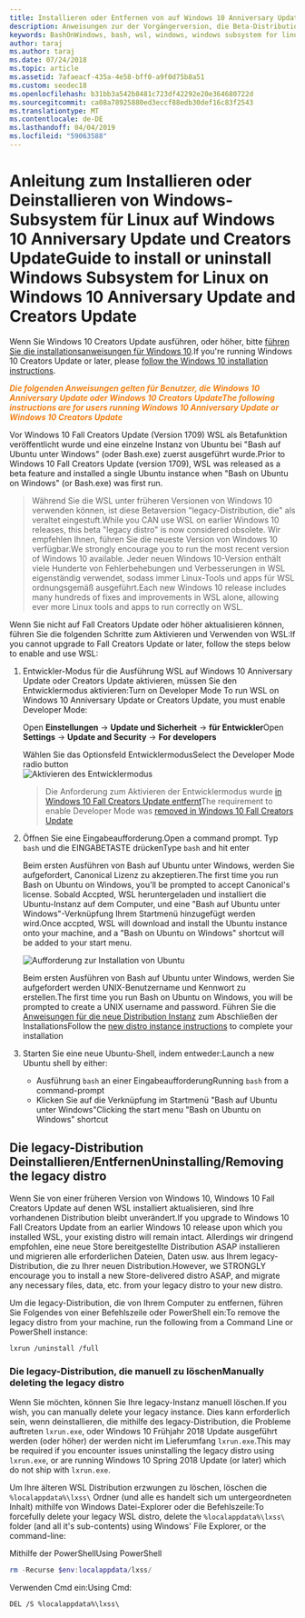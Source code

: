 ```yaml
---
title: Installieren oder Entfernen von auf Windows 10 Anniversary Update oder Creators Update
description: Anweisungen zur der Vorgängerversion, die Beta-Distribution, die auf Windows 10 Anniversary Update oder Creators Update-Installation und Deinstallation
keywords: BashOnWindows, bash, wsl, windows, windows subsystem for linux, windowssubsystem, ubuntu, debian, suse, windows 10, legacy, beta, install, remove, uninstall, un-install, delete, deprecated
author: taraj
ms.author: taraj
ms.date: 07/24/2018
ms.topic: article
ms.assetid: 7afaeacf-435a-4e58-bff0-a9f0d75b8a51
ms.custom: seodec18
ms.openlocfilehash: b31bb3a542b8481c723df42292e20e364680722d
ms.sourcegitcommit: ca08a78925880ed3eccf88edb30def16c83f2543
ms.translationtype: MT
ms.contentlocale: de-DE
ms.lasthandoff: 04/04/2019
ms.locfileid: "59063588"
---
```

# <a name="guide-to-install-or-uninstall-windows-subsystem-for-linux-on-windows-10-anniversary-update-and-creators-update"></a><span data-ttu-id="ae3b1-104">Anleitung zum Installieren oder Deinstallieren von Windows-Subsystem für Linux auf Windows 10 Anniversary Update und Creators Update</span><span class="sxs-lookup"><span data-stu-id="ae3b1-104">Guide to install or uninstall Windows Subsystem for Linux on Windows 10 Anniversary Update and Creators Update</span></span> 

<span data-ttu-id="ae3b1-105">Wenn Sie Windows 10 Creators Update ausführen, oder höher, bitte [führen Sie die installationsanweisungen für Windows 10](install-win10.md).</span><span class="sxs-lookup"><span data-stu-id="ae3b1-105">If you're running Windows 10 Creators Update or later, please [follow the Windows 10 installation instructions](install-win10.md).</span></span>

<strong><em><span style="color: #f28014"><span data-ttu-id="ae3b1-106">Die folgenden Anweisungen gelten für Benutzer, die Windows 10 Anniversary Update oder Windows 10 Creators Update</span><span class="sxs-lookup"><span data-stu-id="ae3b1-106">The following instructions are for users running Windows 10 Anniversary Update or Windows 10 Creators Update</span></span></span></em></strong>

<span data-ttu-id="ae3b1-107">Vor Windows 10 Fall Creators Update (Version 1709) WSL als Betafunktion veröffentlicht wurde und eine einzelne Instanz von Ubuntu bei "Bash auf Ubuntu unter Windows" (oder Bash.exe) zuerst ausgeführt wurde.</span><span class="sxs-lookup"><span data-stu-id="ae3b1-107">Prior to Windows 10 Fall Creators Update (version 1709), WSL was released as a beta feature and installed a single Ubuntu instance when "Bash on Ubuntu on Windows" (or Bash.exe) was first run.</span></span>

> <span data-ttu-id="ae3b1-108">Während Sie die WSL unter früheren Versionen von Windows 10 verwenden können, ist diese Betaversion "legacy-Distribution, die" als veraltet eingestuft.</span><span class="sxs-lookup"><span data-stu-id="ae3b1-108">While you CAN use WSL on earlier Windows 10 releases, this beta "legacy distro" is now considered obsolete.</span></span> <span data-ttu-id="ae3b1-109">Wir empfehlen Ihnen, führen Sie die neueste Version von Windows 10 verfügbar.</span><span class="sxs-lookup"><span data-stu-id="ae3b1-109">We strongly encourage you to run the most recent version of Windows 10 available.</span></span> <span data-ttu-id="ae3b1-110">Jeder neuen Windows 10-Version enthält viele Hunderte von Fehlerbehebungen und Verbesserungen in WSL eigenständig verwendet, sodass immer Linux-Tools und apps für WSL ordnungsgemäß ausgeführt.</span><span class="sxs-lookup"><span data-stu-id="ae3b1-110">Each new Windows 10 release includes many hundreds of fixes and improvements in WSL alone, allowing ever more Linux tools and apps to run correctly on WSL.</span></span>

<span data-ttu-id="ae3b1-111">Wenn Sie nicht auf Fall Creators Update oder höher aktualisieren können, führen Sie die folgenden Schritte zum Aktivieren und Verwenden von WSL:</span><span class="sxs-lookup"><span data-stu-id="ae3b1-111">If you cannot upgrade to Fall Creators Update or later, follow the steps below to enable and use WSL:</span></span>

1. <span data-ttu-id="ae3b1-112">Entwickler-Modus für die Ausführung WSL auf Windows 10 Anniversary Update oder Creators Update aktivieren, müssen Sie den Entwicklermodus aktivieren:</span><span class="sxs-lookup"><span data-stu-id="ae3b1-112">Turn on Developer Mode  To run WSL on Windows 10 Anniversary Update or Creators Update, you must enable Developer Mode:</span></span>

    <span data-ttu-id="ae3b1-113">Open **Einstellungen** -> **Update und Sicherheit** -> **für Entwickler**</span><span class="sxs-lookup"><span data-stu-id="ae3b1-113">Open **Settings** -> **Update and Security** -> **For developers**</span></span>

    <span data-ttu-id="ae3b1-114">Wählen Sie das Optionsfeld Entwicklermodus</span><span class="sxs-lookup"><span data-stu-id="ae3b1-114">Select the Developer Mode radio button</span></span>  
    ![Aktivieren des Entwicklermodus](media/updateAndSecurity.png)

    > <span data-ttu-id="ae3b1-116">Die Anforderung zum Aktivieren der Entwicklermodus wurde [in Windows 10 Fall Creators Update entfernt](https://blogs.msdn.microsoft.com/commandline/2017/06/08/developer-mode-no-longer-required-for-windows-subsystem-for-linux/)</span><span class="sxs-lookup"><span data-stu-id="ae3b1-116">The requirement to enable Developer Mode was [removed in Windows 10 Fall Creators Update](https://blogs.msdn.microsoft.com/commandline/2017/06/08/developer-mode-no-longer-required-for-windows-subsystem-for-linux/)</span></span>

1. <span data-ttu-id="ae3b1-117">Öffnen Sie eine Eingabeaufforderung.</span><span class="sxs-lookup"><span data-stu-id="ae3b1-117">Open a command prompt.</span></span>  <span data-ttu-id="ae3b1-118">Typ `bash` und die EINGABETASTE drücken</span><span class="sxs-lookup"><span data-stu-id="ae3b1-118">Type `bash` and hit enter</span></span>

    <span data-ttu-id="ae3b1-119">Beim ersten Ausführen von Bash auf Ubuntu unter Windows, werden Sie aufgefordert, Canonical Lizenz zu akzeptieren.</span><span class="sxs-lookup"><span data-stu-id="ae3b1-119">The first time you run Bash on Ubuntu on Windows, you'll be prompted to accept Canonical's license.</span></span> <span data-ttu-id="ae3b1-120">Sobald Accpted, WSL heruntergeladen und installiert die Ubuntu-Instanz auf dem Computer, und eine "Bash auf Ubuntu unter Windows"-Verknüpfung Ihrem Startmenü hinzugefügt werden wird.</span><span class="sxs-lookup"><span data-stu-id="ae3b1-120">Once accpted, WSL will download and install the Ubuntu instance onto your machine, and a "Bash on Ubuntu on Windows" shortcut will be added to your start menu.</span></span>

    ![Aufforderung zur Installation von Ubuntu](media/bashShellInstall.png)

    <span data-ttu-id="ae3b1-122">Beim ersten Ausführen von Bash auf Ubuntu unter Windows, werden Sie aufgefordert werden UNIX-Benutzername und Kennwort zu erstellen.</span><span class="sxs-lookup"><span data-stu-id="ae3b1-122">The first time you run Bash on Ubuntu on Windows, you will be prompted to create a UNIX username and password.</span></span> <span data-ttu-id="ae3b1-123">Führen Sie die [Anweisungen für die neue Distribution Instanz](initialize-distro.md) zum Abschließen der Installations</span><span class="sxs-lookup"><span data-stu-id="ae3b1-123">Follow the [new distro instance instructions](initialize-distro.md) to complete your installation</span></span>

1. <span data-ttu-id="ae3b1-124">Starten Sie eine neue Ubuntu-Shell, indem entweder:</span><span class="sxs-lookup"><span data-stu-id="ae3b1-124">Launch a new Ubuntu shell by either:</span></span>
    * <span data-ttu-id="ae3b1-125">Ausführung `bash` an einer Eingabeaufforderung</span><span class="sxs-lookup"><span data-stu-id="ae3b1-125">Running `bash` from a command-prompt</span></span>
    * <span data-ttu-id="ae3b1-126">Klicken Sie auf die Verknüpfung im Startmenü "Bash auf Ubuntu unter Windows"</span><span class="sxs-lookup"><span data-stu-id="ae3b1-126">Clicking the start menu "Bash on Ubuntu on Windows" shortcut</span></span>

    
## <a name="uninstallingremoving-the-legacy-distro"></a><span data-ttu-id="ae3b1-127">Die legacy-Distribution Deinstallieren/Entfernen</span><span class="sxs-lookup"><span data-stu-id="ae3b1-127">Uninstalling/Removing the legacy distro</span></span>
<span data-ttu-id="ae3b1-128">Wenn Sie von einer früheren Version von Windows 10, Windows 10 Fall Creators Update auf denen WSL installiert aktualisieren, sind Ihre vorhandenen Distribution bleibt unverändert.</span><span class="sxs-lookup"><span data-stu-id="ae3b1-128">If you upgrade to Windows 10 Fall Creators Update from an earlier Windows 10 release upon which you installed WSL, your existing distro will remain intact.</span></span> <span data-ttu-id="ae3b1-129">Allerdings wir dringend empfohlen, eine neue Store bereitgestellte Distribution ASAP installieren und migrieren alle erforderlichen Dateien, Daten usw. aus Ihrem legacy-Distribution, die zu Ihrer neuen Distribution.</span><span class="sxs-lookup"><span data-stu-id="ae3b1-129">However, we STRONGLY encourage you to install a new Store-delivered distro ASAP, and migrate any necessary files, data, etc. from your legacy distro to your new distro.</span></span>

<span data-ttu-id="ae3b1-130">Um die legacy-Distribution, die von Ihrem Computer zu entfernen, führen Sie Folgendes von einer Befehlszeile oder PowerShell ein:</span><span class="sxs-lookup"><span data-stu-id="ae3b1-130">To remove the legacy distro from your machine, run the following from a Command Line or PowerShell instance:</span></span>

```console
lxrun /uninstall /full
```

### <a name="manually-deleting-the-legacy-distro"></a><span data-ttu-id="ae3b1-131">Die legacy-Distribution, die manuell zu löschen</span><span class="sxs-lookup"><span data-stu-id="ae3b1-131">Manually deleting the legacy distro</span></span>
<span data-ttu-id="ae3b1-132">Wenn Sie möchten, können Sie Ihre legacy-Instanz manuell löschen.</span><span class="sxs-lookup"><span data-stu-id="ae3b1-132">If you wish, you can manually delete your legacy instance.</span></span> <span data-ttu-id="ae3b1-133">Dies kann erforderlich sein, wenn deinstallieren, die mithilfe des legacy-Distribution, die Probleme auftreten `lxrun.exe`, oder Windows 10 Frühjahr 2018 Update ausgeführt werden (oder höher) der werden nicht im Lieferumfang `lxrun.exe`.</span><span class="sxs-lookup"><span data-stu-id="ae3b1-133">This may be required if you encounter issues uninstalling the legacy distro using `lxrun.exe`, or are running Windows 10 Spring 2018 Update (or later) which do not ship with `lxrun.exe`.</span></span>

<span data-ttu-id="ae3b1-134">Um Ihre älteren WSL Distribution erzwungen zu löschen, löschen die `%localappdata%\lxss\` Ordner (und alle es handelt sich um untergeordneten Inhalt) mithilfe von Windows Datei-Explorer oder die Befehlszeile:</span><span class="sxs-lookup"><span data-stu-id="ae3b1-134">To forcefully delete your legacy WSL distro, delete the `%localappdata%\lxss\` folder (and all it's sub-contents) using Windows' File Explorer, or the command-line:</span></span>

<span data-ttu-id="ae3b1-135">Mithilfe der PowerShell</span><span class="sxs-lookup"><span data-stu-id="ae3b1-135">Using PowerShell</span></span>
```powershell
rm -Recurse $env:localappdata/lxss/
```

<span data-ttu-id="ae3b1-136">Verwenden Cmd ein:</span><span class="sxs-lookup"><span data-stu-id="ae3b1-136">Using Cmd:</span></span>
```console
DEL /S %localappdata%\lxss\
```
